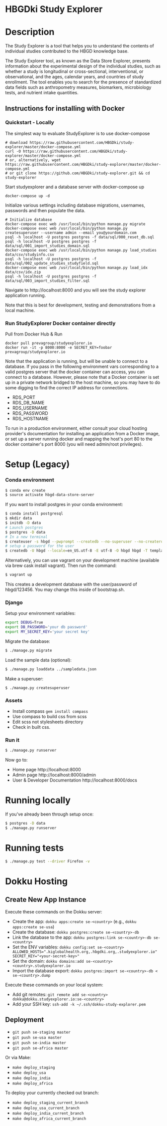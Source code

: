 # HBGDki Study Explorer

# Description
The Study Explorer is a tool that helps you to understand the contents of individual studies contributed to the HBGD knowledge base.

The Study Explorer tool, as known as the Data Store Explorer, presents information about the experimental design of the individual studies, such as whether a study is longitudinal or cross-sectional, interventional, or observational, and the ages, calendar years, and countries of study enrollment. The tool enables you to search for the presence of standardized data fields such as anthropometry measures, biomarkers, microbiology tests, and nutrient intake quantities.

## Instructions for installing with Docker

### Quickstart - Locally

The simplest way to evaluate StudyExplorer is to use docker-compose

    # download https://raw.githubusercontent.com/HBGDki/study-explorer/master/docker-compose.yml
    curl -O https://raw.githubusercontent.com/HBGDki/study-explorer/master/docker-compose.yml
    # or, alternatively, wget https://raw.githubusercontent.com/HBGDki/study-explorer/master/docker-compose.yml
    # or git clone https://github.com/HBGDki/study-explorer.git && cd study-explorer

Start studyexplorer and a database server with docker-compose up

    docker-compose up -d

Initialize various settings including database migrations, usernames, passwords and then populate the data.

    # Initialize database
    docker-compose exec web /usr/local/bin/python manage.py migrate
    docker-compose exec web /usr/local/bin/python manage.py createsuperuser --username admin --email you@yourdomain.com
    psql -h localhost -U postgres postgres -f data/sql/000_reset_db.sql
    psql -h localhost -U postgres postgres -f data/sql/001_import_studies_domain.sql
    docker-compose exec web /usr/local/bin/python manage.py load_studies data/csv/studyinfo.csv
    psql -h localhost -U postgres postgres -f data/sql/002_update_studies_studyfield.sql
    docker-compose exec web /usr/local/bin/python manage.py load_idx data/csv/idx.zip
    psql -h localhost -U postgres postgres -f data/sql/003_import_studies_filter.sql

Navigate to http://localhost:8000 and you will see the study explorer application running.

Note that this is best for development, testing and demonstrations from a local machine.

### Run StudyExplorer Docker container directly

Pull from Docker Hub & Run

    docker pull prevagroup/studyexplorer.io
    docker run -it -p 8000:8000 -e SECRET_KEY=foobar prevagroup/studyexplorer.io

Note that the application is running, but will be unable to connect to a database. If you pass in the following environment vars corresponding to a valid postgres server that the docker container can access, you can connect to a database. However, please note that a Docker container is set up in a private network bridged to the host machine, so you may have to do some digging to find the correct IP address for connections.

* RDS_PORT
* RDS_DB_NAME
* RDS_USERNAME
* RDS_PASSWORD
* RDS_HOSTNAME

To run in a production environment, either consult your cloud hosting provider's documentation for installing an application from a Docker image, or set up a server running docker and mapping the host's port 80 to the docker container's port 8000 (you will need admin/root privileges).

# Setup (Legacy)

### Conda environment

```sh
$ conda env create
$ source activate hbgd-data-store-server
```

If you want to install postgres in your conda environment:
```sh
$ conda install postgresql
$ mkdir data
$ initdb -D data
# Launch postgres
$ postgres -D data
# In a new terminal
$ createuser -s hbgd --pwprompt --createdb --no-superuser --no-createrole
# setup a password for the user
$ createdb -U hbgd --locale=en_US.utf-8 -E utf-8 -O hbgd hbgd -T template0
```

Alternatively, you can use vagrant on your development machine (available via
brew cask install vagrant). Then run the command:

```sh
$ vagrant up
```

This creates a development database with the user/password of hbgd/123456. You
may change this inside of bootstrap.sh.

### Django

Setup your environment variables:
```sh
export DEBUG=True
export DB_PASSWORD='your db password'
export MY_SECRET_KEY='your secret key'
```

Migrate the database:

```sh
$ ./manage.py migrate
```

Load the sample data (optional):
```sh
$ ./manage.py loaddata ../sampledata.json
```

Make a superuser:
```
$ ./manage.py createsuperuser
```

### Assets

* Install compass  ``gem install compass``
* Use compass to build css from scss
* Edit scss not stylesheets directory
* Check in built css.

### Run it

```sh
$ ./manage.py runserver
```

Now go to:
 - Home page http://localhost:8000
 - Admin page http://localhost:8000/admin
 - User & Developer Documentation http://localhost:8000/docs

# Running locally
If you've already been through setup once:

```sh
$ postgres -D data
$ ./manage.py runserver
```

# Running tests
```sh
$ ./manage.py test --driver Firefox -v
```


# Dokku Hosting

## Create New App Instance

Execute these commands on the Dokku server:

- Create the app: `dokku apps:create se-<country>` (e.g., `dokku apps:create se-usa`)
- Create the database: `dokku postgres:create se-<country>-db`
- Link the database to the app: `dokku postgres:link se-<country>-db se-<country>`
- Set the ENV variables: `dokku config:set se-<country> ALLOWED_HOSTS=".kiglobalhealth.org,.hbgdki.org,.studyexplorer.io" SECRET_KEY="<your-secret-key>"`
- Set the domain: `dokku domains:add se-<country> <country>.studyexplorer.io`
- Import the database export: `dokku postgres:import se-<country>-db < se-<country>.dump`

Execute these commands on your local system:

- Add git remotes: `git remote add se-<country> dokku@dokku.studyexplorer.io:se-<country>`
- Add your SSH key: `ssh-add -k ~/.ssh/dokku-study-explorer.pem`

## Deployment

- `git push se-staging master`
- `git push se-usa master`
- `git push se-india master`
- `git push se-africa master`

Or via Make:
- `make deploy_staging`
- `make deploy_usa`
- `make deploy_india`
- `make deploy_africa`

To deploy your currently checked out branch:
- `make deploy_staging_current_branch`
- `make deploy_usa_current_branch`
- `make deploy_india_current_branch`
- `make deploy_africa_current_branch`
